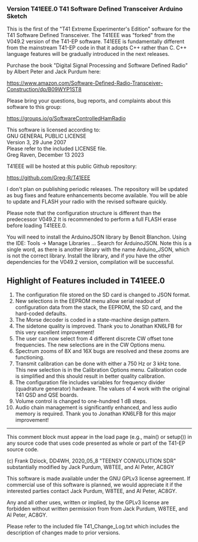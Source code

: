 ### Version T41EEE.0 T41 Software Defined Transceiver Arduino Sketch

This is the first of the "T41 Extreme Experimenter's Edition" software for the 
T41 Software Defined Transceiver.  The T41EEE was "forked" from the V049.2 version
of the T41-EP software.  T41EEE is fundamentally different from the mainstream T41-EP
code in that it adopts C++ rather than C.  C++ language features will be gradually
introduced in the next releases.

Purchase the book "Digital Signal Processing and Software Defined Radio" by
Albert Peter and Jack Purdum here:

<https://www.amazon.com/Software-Defined-Radio-Transceiver-Construction/dp/B09WYP1ST8>

Please bring your questions, bug reports, and complaints about this software to this
group:

<https://groups.io/g/SoftwareControlledHamRadio>

This software is licensed according to:  
GNU GENERAL PUBLIC LICENSE  
Version 3, 29 June 2007  
Please refer to the included LICENSE file.  
Greg Raven, December 13 2023  

T41EEE will be hosted at this public Github repository:

<https://github.com/Greg-R/T41EEE>

I don't plan on publishing periodic releases.  The repository will be updated as bug fixes
and feature enhancements become available.  You will be able to update and FLASH your radio
with the revised software quickly.

Please note that the configuration structure is different than the predecessor V049.2
It is recommended to perform a full FLASH erase before loading T41EEE.0.

You will need to install the ArduinoJSON library by Benoit Blanchon.  Using the IDE:
Tools -> Manage Libraries ...
Search for ArduinoJSON.  Note this is a single word, as there is another library
with the name Arduino_JSON, which is not the correct library.  Install the library,
and if you have the other dependencies for the V049.2 version, compilation will be
successful.

## Highlight of Features included in T41EEE.0

1.  The configuration file stored on the SD card is changed to JSON format.
2.  New selections in the EEPROM menu allow serial readout of configuration data
    from the stack, the EEPROM, the SD card, and the hard-coded defaults.
3.  The Morse decoder is coded in a state-machine design pattern.
4.  The sidetone quality is improved.  Thank you to Jonathan KN6LFB for this very
    excellent improvement!
5.  The user can now select from 4 different discrete CW offset tone frequencies.
    The new selections are in the CW Options menu.
6.  Spectrum zooms of 8X and 16X bugs are resolved and these zooms are functioning.
7.  Transmit calibration can be done with either a 750 Hz or 3 kHz tone.  This new
    selection is in the Calibration Options menu.  Calibration code is simplified
    and this should result in better quality calibration.
8.  The configuration file includes variables for frequency divider (quadrature
    generator) hardware.  The values of 4 work with the original T41 QSD and QSE
    boards.
9.  Volume control is changed to one-hundred 1 dB steps.
10. Audio chain management is significantly enhanced, and less audio memory is required.
    Thank you to Jonathan KN6LFB for this major improvement!


*********************************************************************************************

  This comment block must appear in the load page (e.g., main() or setup()) in any source code
  that uses code presented as whole or part of the T41-EP source code.

  (c) Frank Dziock, DD4WH, 2020_05_8
  "TEENSY CONVOLUTION SDR" substantially modified by Jack Purdum, W8TEE, and Al Peter, AC8GY

  This software is made available under the GNU GPLv3 license agreement. If commercial use of this
  software is planned, we would appreciate it if the interested parties contact Jack Purdum, W8TEE, 
  and Al Peter, AC8GY.

  Any and all other uses, written or implied, by the GPLv3 license are forbidden without written 
  permission from from Jack Purdum, W8TEE, and Al Peter, AC8GY.

Please refer to the included file T41_Change_Log.txt which includes the description of changes made
to prior versions.
